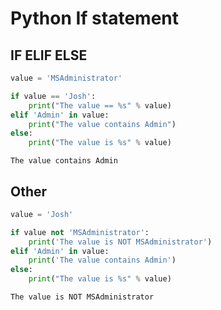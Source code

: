 # Python If statement

## IF ELIF ELSE
```python
value = 'MSAdministrator'

if value == 'Josh':
    print("The value == %s" % value)
elif 'Admin' in value:
    print("The value contains Admin")
else:
    print("The value is %s" % value)
```
```output
The value contains Admin
```

## Other

```python
value = 'Josh'

if value not 'MSAdministrator':
    print('The value is NOT MSAdministrator')
elif 'Admin' in value:
    print('The value contains Admin')
else:
    print("The value is %s" % value)
```
```output
The value is NOT MSAdministrator
```